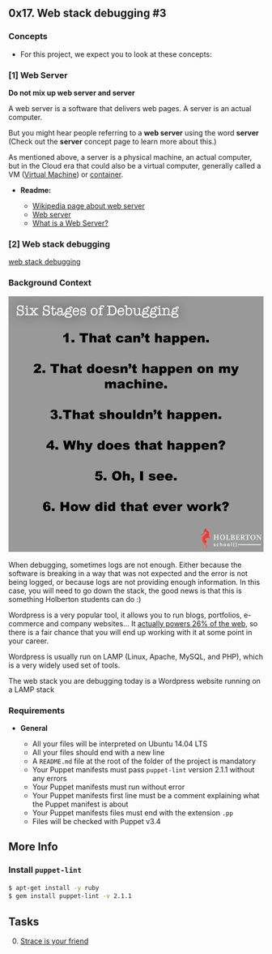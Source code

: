 ## 0x17. Web stack debugging #3

### Concepts

* For this project, we expect you to look at these concepts:

### [1] Web Server

**Do not mix up web server and server**

A web server is a software that delivers web pages. A server is an actual computer.

But you might hear people referring to a **web server** using the word **server** (Check out the **server** concept page to learn more about this.)

As mentioned above, a server is a physical machine, an actual computer, but in the Cloud era that could also be a virtual computer, generally called a VM ([Virtual Machine](https://en.wikipedia.org/wiki/Virtual_machine)) or [container](https://www.cio.com/article/247005/what-are-containers-and-why-do-you-need-them.html).

* **Readme:**

	- [Wikipedia page about web server](https://en.wikipedia.org/wiki/Web_server)
	- [Web server](https://developer.mozilla.org/en-US/docs/Learn/Common_questions/Web_mechanics/What_is_a_web_server)
	- [What is a Web Server?](https://developer.mozilla.org/en-US/docs/Learn/Common_questions/Web_mechanics/What_is_a_web_server)

### [2] Web stack debugging

[web stack debugging](https://github.com/Abner261/alx-system_engineering-devops/blob/master/0x0E-web_stack_debugging_1/README.md)

### Background Context

![stages of debugging](https://raw.githubusercontent.com/Abner261/alx-system_engineering-devops/97a0fc5ec2e983f2e08c908b78f78963719631ae/0x17-web_stack_debugging_3/Stages%20of%20Debugging.png)

When debugging, sometimes logs are not enough. Either because the software is breaking in a way that was not expected and the error is not being logged, or because logs are not providing enough information. In this case, you will need to go down the stack, the good news is that this is something Holberton students can do :)

Wordpress is a very popular tool, it allows you to run blogs, portfolios, e-commerce and company websites… It [actually powers 26% of the web](https://managewp.com/blog/statistics-about-wordpress-usage), so there is a fair chance that you will end up working with it at some point in your career.

Wordpress is usually run on LAMP (Linux, Apache, MySQL, and PHP), which is a very widely used set of tools.

The web stack you are debugging today is a Wordpress website running on a LAMP stack

### Requirements

* **General**

	- All your files will be interpreted on Ubuntu 14.04 LTS
	- All your files should end with a new line
	- A `README.md` file at the root of the folder of the project is mandatory
	- Your Puppet manifests must pass `puppet-lint` version 2.1.1 without any errors
	- Your Puppet manifests must run without error
	- Your Puppet manifests first line must be a comment explaining what the Puppet manifest is about
	- Your Puppet manifests files must end with the extension `.pp`
	- Files will be checked with Puppet v3.4

## More Info

### Install `puppet-lint`

```sh
$ apt-get install -y ruby
$ gem install puppet-lint -v 2.1.1
```

## Tasks

0. [Strace is your friend](0-strace_is_your_friend.pp)

